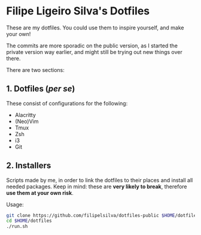 # Filipe Ligeiro Silva's Dotfiles

These are my dotfiles. You could use them to inspire yourself, and make your own!

The commits are more sporadic on the public version, as I started the private
version way earlier, and might still be trying out new things over there.

There are two sections:

## 1. Dotfiles (*per se*)

These consist of configurations for the following:

* Alacritty
* (Neo)Vim
* Tmux
* Zsh
* i3
* Git

## 2. Installers

Scripts made by me, in order to link the dotfiles to their places and install
all needed packages.
Keep in mind: these are **very likely to break**, therefore **use them at your
own risk**.

Usage:

```bash
git clone https://github.com/filipelsilva/dotfiles-public $HOME/dotfiles
cd $HOME/dotfiles
./run.sh
```
